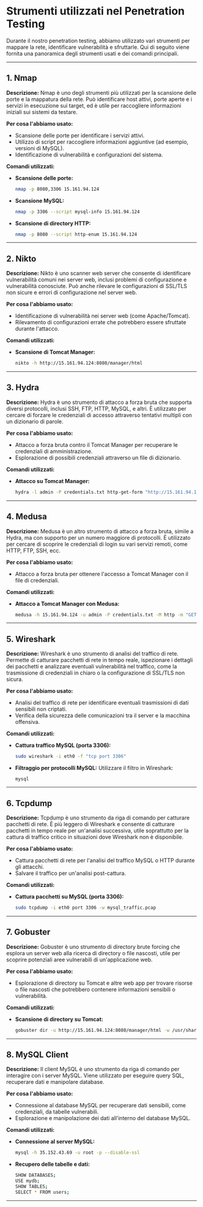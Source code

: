 # Strumenti utilizzati nel Penetration Testing

Durante il nostro penetration testing, abbiamo utilizzato vari strumenti per mappare la rete, identificare vulnerabilità e sfruttarle. Qui di seguito viene fornita una panoramica degli strumenti usati e dei comandi principali.

---

## 1. **Nmap**
   **Descrizione:**
   Nmap è uno degli strumenti più utilizzati per la scansione delle porte e la mappatura della rete. Può identificare host attivi, porte aperte e i servizi in esecuzione sui target, ed è utile per raccogliere informazioni iniziali sui sistemi da testare.

   **Per cosa l'abbiamo usato:**
   - Scansione delle porte per identificare i servizi attivi.
   - Utilizzo di script per raccogliere informazioni aggiuntive (ad esempio, versioni di MySQL).
   - Identificazione di vulnerabilità e configurazioni del sistema.

   **Comandi utilizzati:**
   - **Scansione delle porte:**
     ```bash
     nmap -p 8080,3306 15.161.94.124
     ```
   - **Scansione MySQL:**
     ```bash
     nmap -p 3306 --script mysql-info 15.161.94.124
     ```
   - **Scansione di directory HTTP:**
     ```bash
     nmap -p 8080 --script http-enum 15.161.94.124
     ```

---

## 2. **Nikto**
   **Descrizione:**
   Nikto è uno scanner web server che consente di identificare vulnerabilità comuni nei server web, inclusi problemi di configurazione e vulnerabilità conosciute. Può anche rilevare le configurazioni di SSL/TLS non sicure e errori di configurazione nel server web.

   **Per cosa l'abbiamo usato:**
   - Identificazione di vulnerabilità nei server web (come Apache/Tomcat).
   - Rilevamento di configurazioni errate che potrebbero essere sfruttate durante l'attacco.

   **Comandi utilizzati:**
   - **Scansione di Tomcat Manager:**
     ```bash
     nikto -h http://15.161.94.124:8080/manager/html
     ```

---

## 3. **Hydra**
   **Descrizione:**
   Hydra è uno strumento di attacco a forza bruta che supporta diversi protocolli, inclusi SSH, FTP, HTTP, MySQL, e altri. È utilizzato per cercare di forzare le credenziali di accesso attraverso tentativi multipli con un dizionario di parole.

   **Per cosa l'abbiamo usato:**
   - Attacco a forza bruta contro il Tomcat Manager per recuperare le credenziali di amministrazione.
   - Esplorazione di possibili credenziali attraverso un file di dizionario.

   **Comandi utilizzati:**
   - **Attacco su Tomcat Manager:**
     ```bash
     hydra -l admin -P credentials.txt http-get-form "http://15.161.94.124:8080/manager/html:username=^USER^&password=^PASS^:F=incorrect"
     ```

---

## 4. **Medusa**
   **Descrizione:**
   Medusa è un altro strumento di attacco a forza bruta, simile a Hydra, ma con supporto per un numero maggiore di protocolli. È utilizzato per cercare di scoprire le credenziali di login su vari servizi remoti, come HTTP, FTP, SSH, ecc.

   **Per cosa l'abbiamo usato:**
   - Attacco a forza bruta per ottenere l'accesso a Tomcat Manager con il file di credenziali.

   **Comandi utilizzati:**
   - **Attacco a Tomcat Manager con Medusa:**
     ```bash
     medusa -h 15.161.94.124 -u admin -P credentials.txt -M http -m "GET /manager/html" -f "incorrect" -t 4
     ```

---

## 5. **Wireshark**
   **Descrizione:**
   Wireshark è uno strumento di analisi del traffico di rete. Permette di catturare pacchetti di rete in tempo reale, ispezionare i dettagli dei pacchetti e analizzare eventuali vulnerabilità nel traffico, come la trasmissione di credenziali in chiaro o la configurazione di SSL/TLS non sicura.

   **Per cosa l'abbiamo usato:**
   - Analisi del traffico di rete per identificare eventuali trasmissioni di dati sensibili non criptati.
   - Verifica della sicurezza delle comunicazioni tra il server e la macchina offensiva.

   **Comandi utilizzati:**
   - **Cattura traffico MySQL (porta 3306):**
     ```bash
     sudo wireshark -i eth0 -f "tcp port 3306"
     ```
   - **Filtraggio per protocolli MySQL:**
     Utilizzare il filtro in Wireshark:
     ```
     mysql
     ```

---

## 6. **Tcpdump**
   **Descrizione:**
   Tcpdump è uno strumento da riga di comando per catturare pacchetti di rete. È più leggero di Wireshark e consente di catturare pacchetti in tempo reale per un'analisi successiva, utile soprattutto per la cattura di traffico critico in situazioni dove Wireshark non è disponibile.

   **Per cosa l'abbiamo usato:**
   - Cattura pacchetti di rete per l'analisi del traffico MySQL o HTTP durante gli attacchi.
   - Salvare il traffico per un'analisi post-cattura.

   **Comandi utilizzati:**
   - **Cattura pacchetti su MySQL (porta 3306):**
     ```bash
     sudo tcpdump -i eth0 port 3306 -w mysql_traffic.pcap
     ```

---

## 7. **Gobuster**
   **Descrizione:**
   Gobuster è uno strumento di directory brute forcing che esplora un server web alla ricerca di directory o file nascosti, utile per scoprire potenziali aree vulnerabili di un'applicazione web.

   **Per cosa l'abbiamo usato:**
   - Esplorazione di directory su Tomcat e altre web app per trovare risorse o file nascosti che potrebbero contenere informazioni sensibili o vulnerabilità.

   **Comandi utilizzati:**
   - **Scansione di directory su Tomcat:**
     ```bash
     gobuster dir -u http://15.161.94.124:8080/manager/html -w /usr/share/wordlists/dirbuster/directory-list-2.3-small.txt
     ```

---

## 8. **MySQL Client**
   **Descrizione:**
   Il client MySQL è uno strumento da riga di comando per interagire con i server MySQL. Viene utilizzato per eseguire query SQL, recuperare dati e manipolare database.

   **Per cosa l'abbiamo usato:**
   - Connessione al database MySQL per recuperare dati sensibili, come credenziali, da tabelle vulnerabili.
   - Esplorazione e manipolazione dei dati all'interno del database MySQL.

   **Comandi utilizzati:**
   - **Connessione al server MySQL:**
     ```bash
     mysql -h 35.152.43.69 -u root -p --disable-ssl
     ```
   - **Recupero delle tabelle e dati:**
     ```bash
     SHOW DATABASES;
     USE mydb;
     SHOW TABLES;
     SELECT * FROM users;
     ```

---


